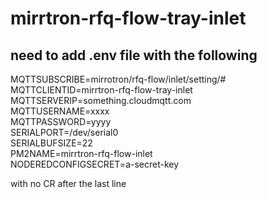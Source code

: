 # mirrtron-rfq-flow-tray-inlet
## need to add .env file with the following
MQTTSUBSCRIBE=mirrotron/rfq-flow/inlet/setting/#  
MQTTCLIENTID=mirrtron-rfq-flow-tray-inlet  
MQTTSERVERIP=something.cloudmqtt.com  
MQTTUSERNAME=xxxx  
MQTTPASSWORD=yyyy  
SERIALPORT=/dev/serial0  
SERIALBUFSIZE=22  
PM2NAME=mirrtron-rfq-flow-inlet   
NODEREDCONFIGSECRET=a-secret-key    

with no CR after the last line

